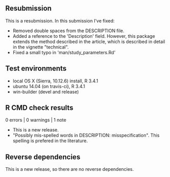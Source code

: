 ## Resubmission
This is a resubmission. In this submission I've fixed:

* Removed double spaces from the DESCRIPTION file.
* Added a reference to the 'Description' field. However, this package
    extends the method described in the article, which is described in detail
    in the vignette "technical".
* Fixed a small typo in 'man/study_parameters.Rd'

## Test environments
* local OS X (Sierra, 10.12.6) install, R 3.4.1
* ubuntu 14.04 (on travis-ci), R 3.4.1
* win-builder (devel and release)

## R CMD check results

0 errors | 0 warnings | 1 note

* This is a new release.
* "Possibly mis-spelled words in DESCRIPTION: misspecification".
    This spelling is prefered in the literature. 

## Reverse dependencies
This is a new release, so there are no reverse dependencies.


